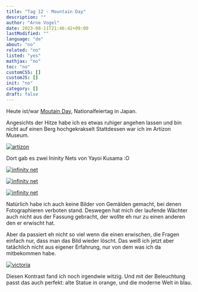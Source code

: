 ```yaml
---
title: "Tag 12 - Mountain Day"
description: ""
author: "Arne Vogel"
date: 2023-08-11T21:46:42+09:00
lastModified: ""
language: "de"
about: "no"
related: "no"
listed: "yes"
mathjax: "no"
toc: "no"
customCSS: []
customJS: []
init: "no"
category: []
draft: false
---
```


Heute ist/war [Moutain Day](https://en.wikipedia.org/wiki/Mountain_Day), Nationalfeiertag in Japan.

Angesichts der Hitze habe ich es etwas ruhiger angehen lassen und bin nicht auf einen Berg hochgekrakselt
Stattdessen war ich im Artizon Museum.

[![artizon](artizon-small.jpg)](artizon.jpg)

Dort gab es zwei Ininity Nets von Yayoi Kusama :O

[![infinity net](infinity-net-small.jpg)](infinity-net.jpg)

[![infinity net](infinity-net-01-small.jpg)](infinity-net-01.jpg)

[![infinity net](infinity-net-02-small.jpg)](infinity-net-02.jpg)

Natürlich habe ich auch keine Bilder von Gemälden gemacht, bei denen Fotographieren verboten stand.
Deswegen hat mich der laufende Wächter auch nicht aus der Fassung gebracht, der wollte eh nur zu einen anderen den er erwischt hat.

Aber da passiert eh nicht so viel wenn die einen erwischen, die Fragen einfach nur, dass man das Bild wieder löscht.
Das weiß ich jetzt aber tatächlich nicht aus eigener Erfahrung, nur von dem was ich da mitbekommen habe.

[![victoria](victoria-small.jpg)](victoria.jpg)

Diesen Kontrast fand ich noch irgendwie witzig.
Und mit der Beleuchtung passt das auch perfekt: alte Statue in orange, und die moderne Welt in blau.

